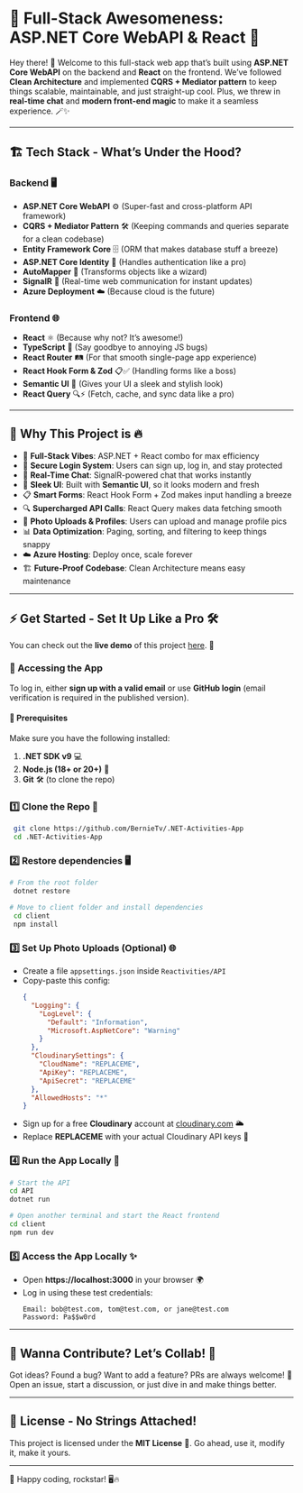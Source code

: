 # 🚀 Full-Stack Awesomeness: ASP.NET Core WebAPI & React 🎯

Hey there! 👋 Welcome to this full-stack web app that’s built using **ASP.NET Core WebAPI** on the backend and **React** on the frontend. We’ve followed **Clean Architecture** and implemented **CQRS + Mediator pattern** to keep things scalable, maintainable, and just straight-up cool. Plus, we threw in **real-time chat** and **modern front-end magic** to make it a seamless experience. 🪄✨

---

## 🏗️ Tech Stack - What’s Under the Hood?

### Backend 🖥️

- **ASP.NET Core WebAPI** ⚙️ (Super-fast and cross-platform API framework)
- **CQRS + Mediator Pattern** 🛠️ (Keeping commands and queries separate for a clean codebase)
- **Entity Framework Core** 🗄️ (ORM that makes database stuff a breeze)
- **ASP.NET Core Identity** 🔐 (Handles authentication like a pro)
- **AutoMapper** 🔄 (Transforms objects like a wizard)
- **SignalR** 📡 (Real-time web communication for instant updates)
- **Azure Deployment** ☁️ (Because cloud is the future)

### Frontend 🌐

- **React** ⚛️ (Because why not? It’s awesome!)
- **TypeScript** 📜 (Say goodbye to annoying JS bugs)
- **React Router** 🛤️ (For that smooth single-page app experience)
- **React Hook Form & Zod** 📋✅ (Handling forms like a boss)
- **Semantic UI** 🎨 (Gives your UI a sleek and stylish look)
- **React Query** 🔍⚡ (Fetch, cache, and sync data like a pro)

---

## 🌟 Why This Project is 🔥

- 🚀 **Full-Stack Vibes**: ASP.NET + React combo for max efficiency
- 🔑 **Secure Login System**: Users can sign up, log in, and stay protected
- 💬 **Real-Time Chat**: SignalR-powered chat that works instantly
- 🎨 **Sleek UI**: Built with **Semantic UI**, so it looks modern and fresh
- 📋 **Smart Forms**: React Hook Form + Zod makes input handling a breeze
- 🔍 **Supercharged API Calls**: React Query makes data fetching smooth
- 📸 **Photo Uploads & Profiles**: Users can upload and manage profile pics
- 📊 **Data Optimization**: Paging, sorting, and filtering to keep things snappy
- ☁️ **Azure Hosting**: Deploy once, scale forever
- 🏗️ **Future-Proof Codebase**: Clean Architecture means easy maintenance

---

## ⚡ Get Started - Set It Up Like a Pro 🛠️

You can check out the **live demo** of this project [here](https://reactivities-course.azurewebsites.net/). 🎉

### 🔑 Accessing the App

To log in, either **sign up with a valid email** or use **GitHub login** (email verification is required in the published version).

#### 📌 Prerequisites

Make sure you have the following installed:

1. **.NET SDK v9** 💻
2. **Node.js (18+ or 20+)** 🚀
3. **Git** 🛠️ (to clone the repo)

### 1️⃣ Clone the Repo 📂

```sh
 git clone https://github.com/BernieTv/.NET-Activities-App
 cd .NET-Activities-App
```

### 2️⃣ Restore dependencies 🖥️

```bash
# From the root folder
 dotnet restore

# Move to client folder and install dependencies
 cd client
 npm install
```

### 3️⃣ Set Up Photo Uploads (Optional) 🌐

- Create a file `appsettings.json` inside `Reactivities/API`
- Copy-paste this config:
  ```json
  {
    "Logging": {
      "LogLevel": {
        "Default": "Information",
        "Microsoft.AspNetCore": "Warning"
      }
    },
    "CloudinarySettings": {
      "CloudName": "REPLACEME",
      "ApiKey": "REPLACEME",
      "ApiSecret": "REPLACEME"
    },
    "AllowedHosts": "*"
  }
  ```
- Sign up for a free **Cloudinary** account at [cloudinary.com](https://cloudinary.com) 🌥️
- Replace **REPLACEME** with your actual Cloudinary API keys 🔑

### 4️⃣ Run the App Locally 🎰

```bash
# Start the API
cd API
dotnet run

# Open another terminal and start the React frontend
cd client
npm run dev
```

### 5️⃣ Access the App Locally ✨

- Open **https://localhost:3000** in your browser 🌍
- Log in using these test credentials:
  ```plaintext
  Email: bob@test.com, tom@test.com, or jane@test.com
  Password: Pa$$w0rd
  ```

---

## 🤝 Wanna Contribute? Let’s Collab! 🚀

Got ideas? Found a bug? Want to add a feature? PRs are always welcome! 🎉 Open an issue, start a discussion, or just dive in and make things better.

---

## 📜 License - No Strings Attached!

This project is licensed under the **MIT License** 📄. Go ahead, use it, modify it, make it yours.

---

🚀 Happy coding, rockstar! 🖥️🔥
